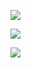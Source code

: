 ![](https://64.media.tumblr.com/026e90c5477382b4a3be38fe624f7849/ddc00049800a6bfa-a2/s540x810/55f3113fd8ff723314ec8fbda3a3d55d0a25c7b0.gifv)

![](https://64.media.tumblr.com/3fd8ce08c3e88373f72d200fab93d549/4e4310cb590abe7b-3f/s500x750/f5789cd864ad9a6ac6e2e99ca03e45607b55e3a1.gifv)

![](https://64.media.tumblr.com/534bebd9b3c202d45ab244a8e927b651/dc6c7659ab1aab5a-35/s540x810/bc00cf717898010f6fd296ee8fd1776732dbae21.gifv)
